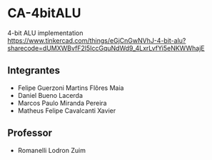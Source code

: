 # CA-4bitALU
4-bit ALU implementation
https://www.tinkercad.com/things/eGjCnGwNVhJ-4-bit-alu?sharecode=dUMXWBvfF2l5IccGquNdWd9_4LxrLvfYi5eNKWWhajE

## Integrantes
- Felipe Guerzoni Martins Flôres Maia
- Daniel Bueno Lacerda
- Marcos Paulo Miranda Pereira
- Matheus Felipe Cavalcanti Xavier

## Professor
- Romanelli Lodron Zuim

